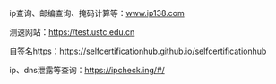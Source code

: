 ip查询、邮编查询、掩码计算等：www.ip138.com

测速网站：https://test.ustc.edu.cn

自签名https：https://selfcertificationhub.github.io/selfcertificationhub

ip、dns泄露等查询：https://ipcheck.ing/#/
